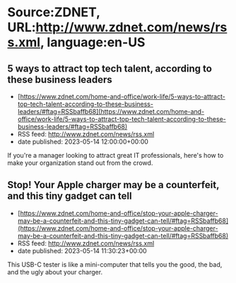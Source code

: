 # Source:ZDNET, URL:http://www.zdnet.com/news/rss.xml, language:en-US

## 5 ways to attract top tech talent, according to these business leaders
 - [https://www.zdnet.com/home-and-office/work-life/5-ways-to-attract-top-tech-talent-according-to-these-business-leaders/#ftag=RSSbaffb68](https://www.zdnet.com/home-and-office/work-life/5-ways-to-attract-top-tech-talent-according-to-these-business-leaders/#ftag=RSSbaffb68)
 - RSS feed: http://www.zdnet.com/news/rss.xml
 - date published: 2023-05-14 12:00:00+00:00

If you're a manager looking to attract great IT professionals, here's how to make your organization stand out from the crowd.

## Stop! Your Apple charger may be a counterfeit, and this tiny gadget can tell
 - [https://www.zdnet.com/home-and-office/stop-your-apple-charger-may-be-a-counterfeit-and-this-tiny-gadget-can-tell/#ftag=RSSbaffb68](https://www.zdnet.com/home-and-office/stop-your-apple-charger-may-be-a-counterfeit-and-this-tiny-gadget-can-tell/#ftag=RSSbaffb68)
 - RSS feed: http://www.zdnet.com/news/rss.xml
 - date published: 2023-05-14 11:30:23+00:00

This USB-C tester is like a mini-computer that tells you the good, the bad, and the ugly about your charger.

